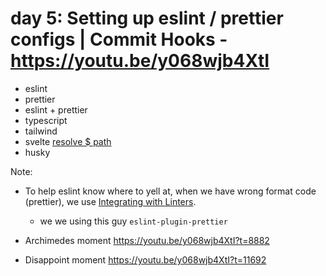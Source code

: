 # day 5: Setting up eslint / prettier configs | Commit Hooks - https://youtu.be/y068wjb4XtI

- eslint
- prettier
- eslint + prettier
- typescript
- tailwind
- svelte [resolve $ path](https://www.npmjs.com/package/eslint-import-resolver-typescript)
- husky

Note:

- To help eslint know where to yell at, when we have wrong format code (prettier), we use [Integrating with Linters](https://prettier.io/docs/en/integrating-with-linters.html).

  - we we using this guy `eslint-plugin-prettier`

- Archimedes moment https://youtu.be/y068wjb4XtI?t=8882
- Disappoint moment https://youtu.be/y068wjb4XtI?t=11692
